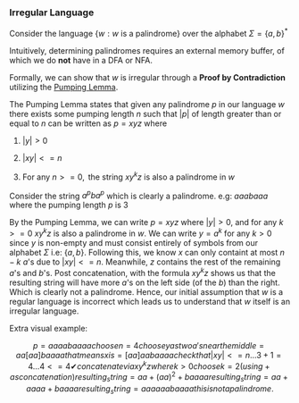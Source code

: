 ### Irregular Language

Consider the language $\{w:  w \text{ is a palindrome}\}$ over the alphabet $\Sigma = \{a, b\}^*$

Intuitively, determining palindromes requires an external memory buffer, of
which we do **not** have in a DFA or NFA.


Formally, we can show that $w$ is irregular through a **Proof by
Contradiction** utilizing the [Pumping
Lemma](https://introtcs.org/public/lec_05_infinite.html#limitations-of-regular-expressions-and-the-pumping-lemma).

The Pumping Lemma states that given any palindrome $p$ in our language $w$
there exists some pumping length $n$ such that $|p|$ of length greater than or
equal to $n$ can be written as $p = xyz$ where

1. $|y| > 0$

2. $|xy| <= n$

3. $\text{For any }n >= 0, \text{ the string } xy^k z \text{ is also a palindrome in } w$

Consider the string $a^pba^p$ which is clearly a palindrome. e.g: $aaabaaa$
where the pumping length $p$ is $3$

By the Pumping Lemma, we can write $p = xyz$ where $|y| > 0$, and for any $k >=
0$ $xy^kz$ is also a palindrome in $w$. We can write $y = a^k$ for any $k > 0$
since $y$ is non-empty and must consist entirely of symbols from our alphabet
$\Sigma$ i.e: $\{a, b\}$. Following this, we know $x$ can only containt at most
$n-k$ $a$'s due to $|xy| <= n$. Meanwhile, $z$ contains the rest of the
remaining $a$'s and $b$'s. Post concatenation, with the formula $xy^kz$ shows
us that the resulting string will have more $a$'s on the left side (of the $b$) than the
right. Which is clearly not a palindrome. Hence, our initial assumption that
$w$ is a regular language is incorrect which leads us to understand that $w$
itself is an irregular language.


Extra visual example:

```math
p = aaaabaaaa

choose n = 4

choose y as two a's near the middle = aa[aa]baaaa

that means x is = [aa]aabaaaa

check that |xy| <= n ... 3 + 1 = 4 ... 4 <= 4 ✔

concatenate via xy^kz where k > 0

choose k = 2

(using + as concatenation)
resulting_string = aa + (aa)^2 + baaaa
resulting_string = aa + aaaa + baaaa
resulting_string = aaaaaabaaaa

this is not a palindrome.

```
